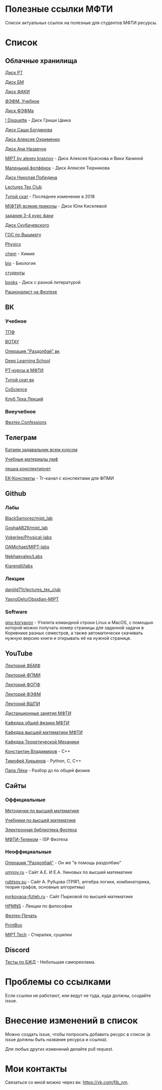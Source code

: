# Полезные ссылки МФТИ
Список актуальных ссылок на полезные для студентов МФТИ ресурсы.

# Список

## Облачные хранилища
[Диск РТ]

[Диск БМ]

[Диск ФАКИ]

[ФЭФМ. Учебное]

[Диск ФЭФМа]

[! Disquette] - Диск Гриши Цвика

[Диск Саши Богданова]

[Диск Алексея Охрименко]

[Диск Ани Назарчук]

[MIPT by alexey krasnov] - Диск Алексея Краснова и Вики Ханиной

[Маленький фопфёнок] - Диск Алексея Тюрникова

[Диск Николая Победина]

[Lectures Tex Club]

[Тупой скат] - Последнее изменение в 2018

[М(ФТИ) всякие приколы] - Диск Юли Киселевой

[задания 3-4 курс факи]

[Диск Скубачевского]

[ГОС по Вышмату]

[Physics]

[chem] - Химия

[bio] - Биология

[студенты]

[books] - Диск с разной литературой

[Рационалист на Физтехе]

## ВК

### Учебное

[ТПФ]

[BOTAY]

[Операция "Раздолбай" вк]

[Deep Learning School]

[РТ-курсы в МФТИ]

[Тупой скат вк]

[CoScience]

[Клуб Теха Лекций]

### Внеучебное

[Физтех.Confessions]

## Телеграм

[Катаем задавальник всем курсом]

[Учебные материалы пмф]

[лешка конспектирует]

[EK-Конспекты] - Тг-канал с конспектами для ФПМИ

## Github
### Лабы

[BlackSamorez/mipt_lab]

[GoshaAB29/mipt_lab]

[Vokerlee/Physical-labs]

[OAMichael/MIPT-labs]

[Nekhaevalex/Labs]

[Kiarendil/labs]

### Лекции

[daniild71r/lectures_tex_club]

[YasnoDelo/Obsidian-MIPT]

### Software

[gnu-koryavov] - Утилита командной строки Linux и MacOS, с помощью которой можно получать номер страницы для заданной задачи в Корявнике разных семестров, а также автоматически скачивать нужную версию книги и открывать её на нужной странице.

## YouTube

[Лекторий ФБМФ]

[Лекторий ФПМИ]

[Лекторий ФОПФ]

[Лекторий ФЭФМ]

[Лекторий ВШПИ]

[Дистанционные занятия МФТИ]

[Кафедра общей физики МФТИ]

[Кафедра высшей математики МФТИ]

[Кафедра Теоретической Механики]

[Константин Владимиров] - C++

[Тимофей Хирьянов] - Python, C, C++

[Папа Лёхи] - Разбор дз по общей физике

## Сайты
### Оффициальные

[Методички по высшей математике]

[Учебники по высшей математике]

[Электронная библиотека Физтеха]

[МФТИ-Телеком] - ISP Физтеха

### Неоффициальные

[Операция "Раздолбай"] - Он же "в помощь раздолбаю"

[umnov.ru] - Сайт А.Е. И Е.А. Умновых по высшей математике

[rubtsov.su] - Сайт А. Рубцова (ТРЯП, алгебра логики, комбинаторика, теория графов, основные алгоритмы)

[pyrkovaoa-fizteh.ru] - Сайт Пырковой по высшей математике

[HPMNS] - Лекции по философии

[Физтех-Печать]

[PrintBox]

[MIPT.Tech] - Стиралки, сушилки

## Discord

[Тесты по БЖД] - Небольшая самореклама.

# Проблемы со ссылками
Если ссылки не работают, или ведут не туда, куда должны, создайте issue.

# Внесение изменений в список
Можно создать issue, чтобы попросить добавить ресурс в список (в issue должны быть название ресурса и ссылка).

Для любых других изменений делайте pull request.

# Мои контакты
Связаться со мной можно через вк: https://vk.com/fib_nm.

<!----------------------------------{ Облачные хранилища }--------------------------------->
[Диск РТ]: https://disk.yandex.ru/d/7gi3IcRf-x6A9w
[Диск БМ]: https://disk.yandex.ru/d/o2uVj54sQJi7yA
[Диск ФАКИ]: https://disk.yandex.ru/d/SOFt0CVHCrcjhg
[ФЭФМ. Учебное]: https://cloud.mail.ru/public/A81Y/LKw1aaFQJ
[Диск ФЭФМа]: https://drive.google.com/drive/u/1/folders/159WXL66iMOzPDDBFx9lLjBtDfc1KLtCs
[! Disquette]: https://drive.google.com/drive/folders/1pIoZHyIIoQNkH2wFI5CjMjHWWl3tYqds
[Диск Саши Богданова]: https://drive.google.com/drive/folders/1RUegjqhPkQsCEeWs0yzThiTsvHQ4g-tb
[Диск Алексея Охрименко]: https://disk.yandex.ru/d/KM9tmEqktez2Bw
[Диск Ани Назарчук]: https://disk.yandex.ru/d/FkDlbMtLMTE48Q
[MIPT by alexey krasnov]: https://disk.yandex.com/d/OKF8sL_f8K3oXA
[Маленький фопфёнок]: https://drive.google.com/drive/folders/1diz0NX0Gt6dtWG5FsSQfotXPS2zhHmPl
[Диск Николая Победина]: https://drive.google.com/drive/folders/1yzQpcIFcg_iIifawsfPyUIaabgUpr1gN
[Lectures Tex Club]: https://disk.yandex.ru/d/IDUn8-HtGvIBYA
[Тупой скат]: https://drive.google.com/drive/folders/0B5U2D1zceCRyZ1FDaWVUUzNWVVE?resourcekey=0-f-2fDHkjeA55Rua0t8noQw
[М(ФТИ) всякие приколы]: https://drive.google.com/drive/folders/1SYLnCQ_b1udKujWBJ2v8--BDP8LXyjwT
[задания 3-4 курс факи]: https://disk.yandex.ru/d/H58tYUst7xexfw
[Диск Скубачевского]: https://disk.yandex.ru/d/ZViQIMLaJqFUFg
[ГОС по Вышмату]: https://disk.yandex.ru/d/oz8LX6OctmqLdw
[Physics]: https://disk.yandex.ru/d/YdkpvEbcGnxXow
[chem]: https://disk.yandex.ru/d/wURLXxVDtA8Qjw
[bio]: https://disk.yandex.ru/d/hSRqRQNkdaqZCg
[студенты]: https://disk.yandex.ru/d/ZViQIMLaJqFUFg
[books]: https://disk.yandex.ru/d/eQoqRtSgpxqtug
[Рационалист на Физтехе]: https://disk.yandex.ru/d/vYd3bXOK24eTVA

<!----------------------------------{ ВК }--------------------------------->
[ТПФ]: https://vk.com/t_p_phystech
[BOTAY]: https://vk.com/botay_phystech
[Операция "Раздолбай" вк]: https://vk.com/mipt1
[Deep Learning School]: https://vk.com/dlschool_mipt
[РТ-курсы в МФТИ]: https://vk.com/drec_courses
[Тупой скат вк]: https://vk.com/tupoy_skat
[CoScience]: https://vk.com/co_science
[Клуб Теха Лекций]: https://vk.com/mipt_ltc

<!---{ Внеучебное }--->
[Физтех.Confessions]: https://vk.com/phystech.confessions

<!----------------------------------{ Телеграм }--------------------------------->
[Катаем задавальник всем курсом]: https://t.me/joinchat/cUGBaoxrYl44MTdi
[Учебные материалы пмф]: https://t.me/joinchat/u7PRyovIOIc5ZWFi
[лешка конспектирует]: https://t.me/krssnoval
[EK-Конспекты]: https://t.me/ek_summary

<!----------------------------------{ Github }--------------------------------->
<!---{ Техи лабораторных работ }--->
[BlackSamorez/mipt_lab]: https://github.com/BlackSamorez/mipt_lab
[GoshaAB29/mipt_lab]: https://github.com/GoshaAB29/mipt_lab
[Vokerlee/Physical-labs]: https://github.com/Vokerlee/Physical-labs
[OAMichael/MIPT-labs]: https://github.com/OAMichael/MIPT-labs
[Nekhaevalex/Labs]: https://github.com/Nekhaevalex/Labs
[Kiarendil/labs]: https://github.com/Kiarendil/labs

<!---{ Техи лекций }--->
[daniild71r/lectures_tex_club]: https://github.com/daniild71r/lectures_tex_club
[YasnoDelo/Obsidian-MIPT]: https://github.com/YasnoDelo/Obsidian-MIPT/

<!---{ Software }--->
[gnu-koryavov]: https://github.com/sin-diesel/gnu-koryavov

<!----------------------------------{ YouTube }--------------------------------->
[Лекторий ФБМФ]: https://www.youtube.com/@lectoriy_bma/videos
[Лекторий ФПМИ]: https://www.youtube.com/c/ЛекторийФПМИ
[Лекторий ФОПФ]: https://www.youtube.com/@dgap_lectorium/videos
[Лекторий ФЭФМ]: https://www.youtube.com/@prionerofMIPT
[Лекторий ВШПИ]: https://www.youtube.com/@hsse_lectures
[Дистанционные занятия МФТИ]: https://www.youtube.com/channel/UCEEhbFAvl3fOW5geICQbMcg
[Кафедра общей физики МФТИ]: https://www.youtube.com/c/КафедраобщейфизикиМФТИ
[Кафедра высшей математики МФТИ]: https://www.youtube.com/channel/UC_ByV5irnAmCUZEGVZntFmQ
[Кафедра Теоретической Механики]: https://www.youtube.com/channel/UCdQN8tQsBJFMx57wsLt0JKw
[Константин Владимиров]: https://www.youtube.com/channel/UCvmBEbr9NZt7UEh9doI7n_A
[Тимофей Хирьянов]: https://www.youtube.com/c/ТимофейХирьянов
[Папа Лёхи]: https://www.youtube.com/@llalla_Jiexu

<!----------------------------------{ Сайты }--------------------------------->
<!---{ Оффициальные }--->
[Методички по высшей математике]: https://old.mipt.ru/education/chair/mathematics/study/methods/
[Учебники по высшей математике]: https://old.mipt.ru/education/chair/mathematics/study/uchebniki/
[Электронная библиотека Физтеха]: https://lib.mipt.ru/
[МФТИ-Телеком]: http://mipt-telecom.ru/

<!---{ Неоффициальные }--->
[Операция "Раздолбай"]: https://mipt1.ru/
[umnov.ru]: http://www.umnov.ru/
[rubtsov.su]: http://www.rubtsov.su/
[HPMNS]: https://hpmns.gitbook.io/notes
[pyrkovaoa-fizteh.ru]: https://pyrkovaoa-fizteh.ru/
[Физтех-Печать]: https://printmipt.ru/
[PrintBox]: https://printbox.io/
[MIPT.Tech]: https://mipt.tech/

<!----------------------------------{ Discord }--------------------------------->
[Тесты по БЖД]: https://discord.gg/vXu6SGy3qW
